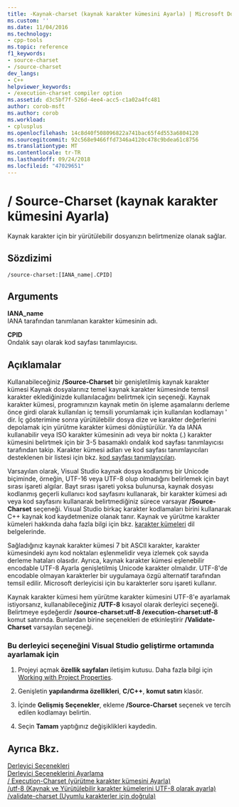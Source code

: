 ```yaml
---
title: -Kaynak-charset (kaynak karakter kümesini Ayarla) | Microsoft Docs
ms.custom: ''
ms.date: 11/04/2016
ms.technology:
- cpp-tools
ms.topic: reference
f1_keywords:
- source-charset
- /source-charset
dev_langs:
- C++
helpviewer_keywords:
- /execution-charset compiler option
ms.assetid: d3c5bf7f-526d-4ee4-acc5-c1a02a4fc481
author: corob-msft
ms.author: corob
ms.workload:
- cplusplus
ms.openlocfilehash: 14c8d40f508096822a741bac65f4d553a6804120
ms.sourcegitcommit: 92c568e9466ffd7346a4120c478c9bdea61c8756
ms.translationtype: MT
ms.contentlocale: tr-TR
ms.lasthandoff: 09/24/2018
ms.locfileid: "47029651"
---
```

# <a name="source-charset-set-source-character-set"></a>/ Source-Charset (kaynak karakter kümesini Ayarla)

Kaynak karakter için bir yürütülebilir dosyanızın belirtmenize olanak sağlar.

## <a name="syntax"></a>Sözdizimi

```
/source-charset:[IANA_name|.CPID]
```

## <a name="arguments"></a>Arguments

**IANA_name**<br/>
IANA tarafından tanımlanan karakter kümesinin adı.

**CPID**<br/>
Ondalık sayı olarak kod sayfası tanımlayıcısı.

## <a name="remarks"></a>Açıklamalar

Kullanabileceğiniz **/Source-Charset** bir genişletilmiş kaynak karakter kümesi Kaynak dosyalarınız temel kaynak karakter kümesinde temsil karakter eklediğinizde kullanılacağını belirtmek için seçeneği. Kaynak karakter kümesi, programınızın kaynak metin ön işleme aşamalarını derleme önce girdi olarak kullanılan iç temsili yorumlamak için kullanılan kodlamayı ' dir. İç gösterimine sonra yürütülebilir dosya dize ve karakter değerlerini depolamak için yürütme karakter kümesi dönüştürülür. Ya da IANA kullanabilir veya ISO karakter kümesinin adı veya bir nokta (.) karakter kümesini belirtmek için bir 3-5 basamaklı ondalık kod sayfası tanımlayıcısı tarafından takip. Karakter kümesi adları ve kod sayfası tanımlayıcıları desteklenen bir listesi için bkz. [kod sayfası tanımlayıcıları](/windows/desktop/Intl/code-page-identifiers).

Varsayılan olarak, Visual Studio kaynak dosya kodlanmış bir Unicode biçiminde, örneğin, UTF-16 veya UTF-8 olup olmadığını belirlemek için bayt sırası işareti algılar. Bayt sırası işareti yoksa bulunursa, kaynak dosyası kodlanmış geçerli kullanıcı kod sayfasını kullanarak, bir karakter kümesi adı veya kod sayfasını kullanarak belirtmediğiniz sürece varsayar **/Source-Charset** seçeneği. Visual Studio birkaç karakter kodlamaları birini kullanarak C++ kaynak kod kaydetmenize olanak tanır. Kaynak ve yürütme karakter kümeleri hakkında daha fazla bilgi için bkz. [karakter kümeleri](../../cpp/character-sets.md) dil belgelerinde.

Sağladığınız kaynak karakter kümesi 7 bit ASCII karakter, karakter kümesindeki aynı kod noktaları eşlenmelidir veya izlemek çok sayıda derleme hataları olasıdır. Ayrıca, kaynak karakter kümesi eşlenebilir encodable UTF-8 Ayarla genişletilmiş Unicode karakter olmalıdır. UTF-8'de encodable olmayan karakterler bir uygulamaya özgü alternatif tarafından temsil edilir. Microsoft derleyicisi için bu karakterler soru işareti kullanır.

Kaynak karakter kümesi hem yürütme karakter kümesini UTF-8'e ayarlamak istiyorsanız, kullanabileceğiniz **/UTF-8** kısayol olarak derleyici seçeneği. Belirtmeye eşdeğerdir **/source-charset:utf-8 /execution-charset:utf-8** komut satırında. Bunlardan birine seçenekleri de etkinleştirir **/Validate-Charset** varsayılan seçeneği.

### <a name="to-set-this-compiler-option-in-the-visual-studio-development-environment"></a>Bu derleyici seçeneğini Visual Studio geliştirme ortamında ayarlamak için

1. Projeyi açmak **özellik sayfaları** iletişim kutusu. Daha fazla bilgi için [Working with Project Properties](../../ide/working-with-project-properties.md).

1. Genişletin **yapılandırma özellikleri**, **C/C++**, **komut satırı** klasör.

1. İçinde **Gelişmiş Seçenekler**, ekleme **/Source-Charset** seçenek ve tercih edilen kodlamayı belirtin.

1. Seçin **Tamam** yaptığınız değişiklikleri kaydedin.

## <a name="see-also"></a>Ayrıca Bkz.

[Derleyici Seçenekleri](../../build/reference/compiler-options.md)<br/>
[Derleyici Seçeneklerini Ayarlama](../../build/reference/setting-compiler-options.md)<br/>
[/ Execution-Charset (yürütme karakter kümesini Ayarla)](../../build/reference/execution-charset-set-execution-character-set.md)<br/>
[/utf-8 (Kaynak ve Yürütülebilir karakter kümelerini UTF-8 olarak ayarla)](../../build/reference/utf-8-set-source-and-executable-character-sets-to-utf-8.md)<br/>
[/validate-charset (Uyumlu karakterler için doğrula)](../../build/reference/validate-charset-validate-for-compatible-characters.md)